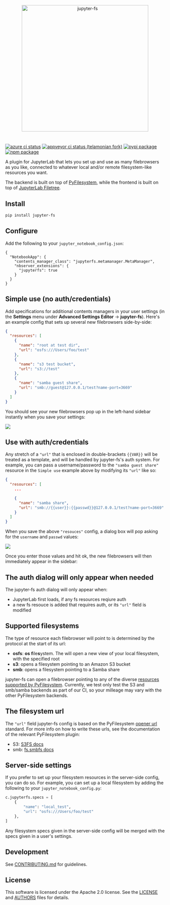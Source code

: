 <p align="center">
<img alt="jupyter-fs" src="https://raw.githubusercontent.com/telamonian/jupyter-fs/add-auth/docs/brand-icon.svg" width="400">
</p>

#

<p>
<a href="https://dev.azure.com/tpaine154/jupyter/_apis/build/status/jpmorganchase.jupyter-fs?branchName=master"><img alt="azure ci status" src="https://dev.azure.com/tpaine154/jupyter/_apis/build/status/jpmorganchase.jupyter-fs?branchName=master"></a>
<a href="https://ci.appveyor.com/project/telamonian/jupyter-fs/branch/master"><img alt="appveyor ci status (telamonian fork)" src="https://ci.appveyor.com/api/projects/status/d8flhw12vpvgime4/branch/master?svg=true"></a>
<a href="https://pypi.python.org/pypi/jupyter-fs"><img alt="pypi package" src="https://img.shields.io/pypi/v/jupyter-fs.svg"></a>
<a href="https://www.npmjs.com/package/jupyter-fs"><img alt="npm package" src="https://img.shields.io/npm/v/jupyter-fs.svg"></a>
</p>

A plugin for JupyterLab that lets you set up and use as many filebrowsers as you like, connected to whatever local and/or remote filesystem-like resources you want.

The backend is built on top of [PyFilesystem](https://github.com/PyFilesystem/pyfilesystem2), while the frontend is built on top of [JupyterLab Filetree](https://github.com/youngthejames/jupyterlab_filetree).


## Install

```bash
pip install jupyter-fs
```


## Configure

Add the following to your `jupyter_notebook_config.json`:

```
{
  "NotebookApp": {
    "contents_manager_class": "jupyterfs.metamanager.MetaManager",
    "nbserver_extensions": {
      "jupyterfs": true
    }
  }
}
```


## Simple use (no auth/credentials)

Add specifications for additional contents managers in your user settings (in the **Settings** menu under **Advanced Settings Editor** -> **jupyter-fs**). Here's an example config that sets up several new filebrowsers side-by-side:

```json
{
  "resources": [
    {
      "name": "root at test dir",
      "url": "osfs:///Users/foo/test"
    },
    {
      "name": "s3 test bucket",
      "url": "s3://test"
    },
    {
      "name": "samba guest share",
      "url": "smb://guest@127.0.0.1/test?name-port=3669"
    }
  ]
}
```

You should see your new filebrowsers pop up in the left-hand sidebar instantly when you save your settings:

![](./docs/osfs_example.png)


## Use with auth/credentials

Any stretch of a `"url"` that is enclosed in double-brackets `{{VAR}}` will be treated as a template, and will be handled by jupyter-fs's auth system. For example, you can pass a username/password to the `"samba guest share"` resource in the `Simple use` example above by modifying its `"url"` like so:

```json
{
  "resources": [
    ...

    {
      "name": "samba share",
      "url": "smb://{{user}}:{{passwd}}@127.0.0.1/test?name-port=3669"
    }
  ]
}
```

When you save the above `"resouces"` config, a dialog box will pop asking for the `username` and `passwd` values:

![](./docs/remote_example.png)

Once you enter those values and hit ok, the new filebrowsers will then immediately appear in the sidebar:


## The auth dialog will only appear when needed

The jupyter-fs auth dialog will only appear when:
- JupyterLab first loads, if any fs resources reqiure auth
- a new fs resouce is added that requires auth, or its `"url"` field is modified


## Supported filesystems

The type of resource each filebrowser will point to is determined by the protocol at the start of its url:

- **osfs**: **os** **f**ile**s**ystem. The will open a new view of your local filesystem, with the specified root
- **s3**: opens a filesystem pointing to an Amazon S3 bucket
- **smb**: opens a filesystem pointing to a Samba share

jupyter-fs can open a filebrowser pointing to any of the diverse [resources supported by PyFilesystem](). Currently, we test only test the S3 and smb/samba backends as part of our CI, so your milleage may vary with the other PyFilesystem backends.


## The filesystem url

The `"url"` field jupyter-fs config is based on the PyFilesystem [opener url](https://docs.pyfilesystem.org/en/latest/openers.html) standard. For more info on how to write these urls, see the documentation of the relevant PyFilesystem plugin:
- S3: [S3FS docs](https://fs-s3fs.readthedocs.io/en/latest/)
- smb: [fs.smbfs docs](https://github.com/althonos/fs.smbfs#usage)


## Server-side settings

If you prefer to set up your filesystem resources in the server-side config, you can do so. For example, you can set up a local filesystem by adding the following to your `jupyter_notebook_config.py`:

```python
c.jupyterfs.specs = [
    {
        "name": "local_test",
        "url": "osfs:///Users/foo/test"
    },
]
```

Any filesystem specs given in the server-side config will be merged with the specs given in a user's settings.


## Development

See [CONTRIBUTING.md](./CONTRIBUTING.md) for guidelines.


## License

This software is licensed under the Apache 2.0 license. See the
[LICENSE](LICENSE) and [AUTHORS](AUTHORS) files for details.
